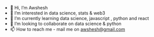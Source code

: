 - 👋 Hi, I’m Awshesh
- 👀 I’m interested in data science, stats & web3 
- 🌱 I’m currently learning data science, javascript , python and react
- 💞️ I’m looking to collaborate on data science & python 
- 📫 How to reach me - mail me on awshesh@gmail.com

<!---
awshesh1/awshesh1 is a ✨ special ✨ repository because its `README.md` (this file) appears on your GitHub profile.
You can click the Preview link to take a look at your changes.
--->
